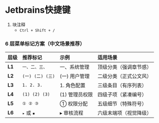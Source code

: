 # Jetbrains快捷键

1. 块注释
   -  `Ctrl + Shift + /`



### **6 层菜单标记方案（中文场景推荐）**

| 层级   | 推荐标记         | 示例           | 适用场景               |
| :----- | :--------------- | :------------- | :--------------------- |
| **L1** | `一、二、三、`   | 一、系统管理   | 顶级分类（强调章节感） |
| **L2** | `(一) (二) (三)` | (一) 用户管理  | 二级分类（正式公文风） |
| **L3** | `1. 2. 3.`       | 1. 角色配置    | 三级条目（有序列表）   |
| **L4** | `(1) (2) (3)`    | (1) 管理员权限 | 四级子项（紧凑编号）   |
| **L5** | `① ② ③`          | ① 权限分配     | 五级细节（特殊符号）   |
| **L6** | `▸` 或 `▪`       | ▸ 审核流程     | 六级末端项（视觉降级） |

